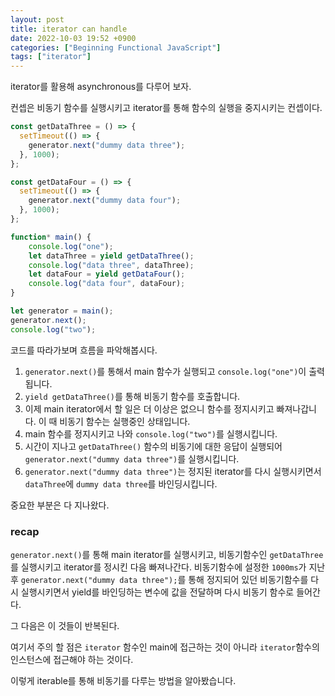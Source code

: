 ```yaml
---
layout: post
title: iterator can handle
date: 2022-10-03 19:52 +0900
categories: ["Beginning Functional JavaScript"]
tags: ["iterator"]
---
```


iterator를 활용해 asynchronous를 다루어 보자.

컨셉은 비동기 함수를 실행시키고 iterator를 통해 함수의 실행을 중지시키는 컨셉이다.
```js
const getDataThree = () => {
  setTimeout(() => {
    generator.next("dummy data three");
  }, 1000);
};

const getDataFour = () => {
  setTimeout(() => {
    generator.next("dummy data four");
  }, 1000);
};

function* main() {
    console.log("one");
    let dataThree = yield getDataThree();
    console.log("data three", dataThree);
    let dataFour = yield getDataFour();
    console.log("data four", dataFour);
}

let generator = main();
generator.next();
console.log("two");

```

코드를 따라가보며 흐름을 파악해봅시다.

1. `generator.next()`를 통해서 main 함수가 실행되고 `console.log("one")`이 출력됩니다.
2. `yield getDataThree()`를 통해 비동기 함수를 호출합니다. 
3. 이제 main iterator에서 할 일은 더 이상은 없으니 함수를 정지시키고 빠져나갑니다. 이 때 비동기 함수는 실행중인 상태입니다.
4. main 함수를 정지시키고 나와 `console.log("two")`를 실행시킵니다.
5. 시간이 지나고 `getDataThree()` 함수의 비동기에 대한 응답이 실행되어 `generator.next("dummy data three")`를 실행시킵니다.
6. `generator.next("dummy data three")`는 정지된 iterator를 다시 실행시키면서 `dataThree`에 `dummy data three`를 바인딩시킵니다.


중요한 부분은 다 지나왔다.

### recap
`generator.next()`를 통해 main iterator를 실행시키고,
비동기함수인 `getDataThree`를 실행시키고 iterator를 정시킨 다음 빠져나간다.
비동기함수에 설정한 `1000ms`가 지난 후 `generator.next("dummy data three");`를 통해
정지되어 있던 비동기함수를 다시 실행시키면서 yield를 바인딩하는 변수에 값을 전달하며 다시 비동기 함수로 들어간다.

그 다음은 이 것들이 반복된다.

여기서 주의 할 점은 `iterator` 함수인 main에 접근하는 것이 아니라 `iterator`함수의 인스턴스에 접근해야 하는 것이다.


이렇게 iterable를 통해 비동기를 다루는 방법을 알아봤습니다.

